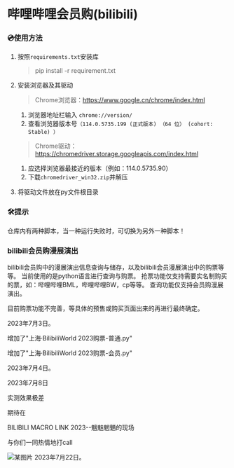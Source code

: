 # 哔哩哔哩会员购(bilibili)
### 💿使用方法
1. 按照`requirements.txt`安装库
   > pip install -r requirement.txt
3. 安装浏览器及其驱动
    > Chrome浏览器：https://www.google.cn/chrome/index.html

      1. 浏览器地址栏输入 `chrome://version/`
      2. 查看浏览器版本号`（114.0.5735.199 (正式版本) （64 位） (cohort: Stable) ）`
    >
    > 
    > Chrome驱动：https://chromedriver.storage.googleapis.com/index.html
      1. 应选择浏览器最接近的版本（例如：114.0.5735.90）
      2. 下载`chromedriver_win32.zip`并解压

    
3. 将驱动文件放在py文件根目录

### 🛠️提示
  仓库内有两种脚本，当一种运行失败时，可切换为另外一种脚本！
  
### bilibili会员购漫展演出
bilibili会员购中的漫展演出信息查询与储存，以及bilibili会员漫展演出中的购票等等。
当前使用的是python语言进行查询与购票。
抢票功能仅支持需要实名制购买的票，如：哔哩哔哩BML，哔哩哔哩BW，cp等等。
查询功能仅支持会员购漫展演出。

目前购票功能不完善，等具体的预售或购买页面出来的再进行最终确定。


2023年7月3日。



增加了"上海·BilibiliWorld 2023购票-普通.py"

增加了"上海·BilibiliWorld 2023购票-会员.py"



2023年7月4日。


2023年7月8日

实测效果极差



期待在

BILIBILI MACRO LINK 2023--魑魅魍魉的现场

与你们一同热情地打call

![某图片](https://github.com/lovebili/bilibili_show/assets/138492076/1115f6f4-4bba-4fc8-ad03-e224edcaa920)
2023年7月22日。

